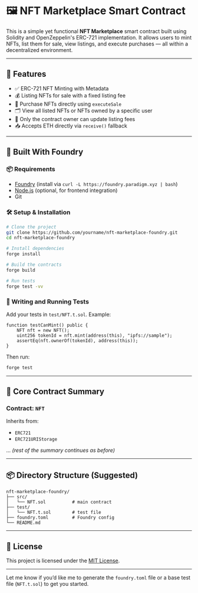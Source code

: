 

# 🖼️ NFT Marketplace Smart Contract

This is a simple yet functional **NFT Marketplace** smart contract built using Solidity and OpenZeppelin's ERC-721 implementation. It allows users to mint NFTs, list them for sale, view listings, and execute purchases — all within a decentralized environment.

---

## 🔧 Features

* ✅ ERC-721 NFT Minting with Metadata
* 💰 Listing NFTs for sale with a fixed listing fee
* 🛒 Purchase NFTs directly using `executeSale`
* 🗂️ View all listed NFTs or NFTs owned by a specific user
* 🔐 Only the contract owner can update listing fees
* 📥 Accepts ETH directly via `receive()` fallback

---

## 🧱 Built With Foundry

### 📦 Requirements

* [Foundry](https://book.getfoundry.sh/getting-started/installation) (install via `curl -L https://foundry.paradigm.xyz | bash`)
* [Node.js](https://nodejs.org/) (optional, for frontend integration)
* Git

### 🛠 Setup & Installation

```bash
# Clone the project
git clone https://github.com/yourname/nft-marketplace-foundry.git
cd nft-marketplace-foundry

# Install dependencies
forge install

# Build the contracts
forge build

# Run tests
forge test -vv
```

### 🧪 Writing and Running Tests

Add your tests in `test/NFT.t.sol`. Example:

```solidity
function testCanMint() public {
    NFT nft = new NFT();
    uint256 tokenId = nft.mint(address(this), "ipfs://sample");
    assertEq(nft.ownerOf(tokenId), address(this));
}
```

Then run:

```bash
forge test
```

---

## 🧩 Core Contract Summary

### Contract: `NFT`

Inherits from:

* `ERC721`
* `ERC721URIStorage`

... *(rest of the summary continues as before)*

---

## 📦 Directory Structure (Suggested)

```
nft-marketplace-foundry/
├── src/
│   └── NFT.sol          # main contract
├── test/
│   └── NFT.t.sol        # test file
├── foundry.toml         # Foundry config
└── README.md
```

---

## 📜 License

This project is licensed under the [MIT License](LICENSE).

---

Let me know if you’d like me to generate the `foundry.toml` file or a base test file (`NFT.t.sol`) to get you started.
